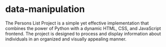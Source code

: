 # data-manipulation
The Persons List Project is a simple yet effective implementation that combines the power of Python with a dynamic HTML, CSS, and JavaScript frontend. The project is designed to process and display information about individuals in an organized and visually appealing manner.
